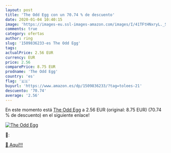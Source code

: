 ```yaml
---
layout: post
title: 'The Odd Egg con un 70.74 % de descuento'
date: 2020-01-04 10:40:15
image: 'https://images-eu.ssl-images-amazon.com/images/I/41TFtHNxryL._SL200_.jpg'
comments: true
category: ofertas
author: ring
slug: '1509836233-es The Odd Egg'
tags: 
actualPrice: 2.56 EUR
currency: EUR
price: 2.56
comparePrice: 8.75 EUR
prodname: 'The Odd Egg'
country: 'es'
flag: '🇪🇸'
buyurl: 'https://www.amazon.es/dp/1509836233/?tag=tolees-21'
descuento: '70.74'
average: '2.56'
---
```


En este momento está [The Odd Egg](https://www.amazon.es/dp/1509836233/?tag=tolees-21) a 2.56 EUR (original: 8.75 EUR) (70.74 %  de descuento) en el siguiente enlace!

[![The Odd Egg](https://images-eu.ssl-images-amazon.com/images/I/41TFtHNxryL._SL200_.jpg)](https://www.amazon.es/dp/1509836233/?tag=tolees-21)

🔎:


[🛒 Aquí!!!](https://www.amazon.es/dp/1509836233/?tag=tolees-21)
